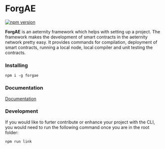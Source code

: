 # ForgAE

[![npm version](https://badge.fury.io/js/forgae.svg)](https://badge.fury.io/js/forgae)

**ForgAE** is an aeternity framework which helps with setting up a project.
The framework makes the development of smart contracts in the aeternity network pretty easy. It provides commands for compilation, deployment of smart contracts, running a local node, local compiler and unit testing the contracts.

### Installing

```text
npm i -g forgae
```

### Documentation

[Documentation](developer-documentation/getting-started.md)

### Development

If you would like to furter contribute or enhance your project with the CLI, you would need to run the following command once you are in the root folder:
```
npm run link